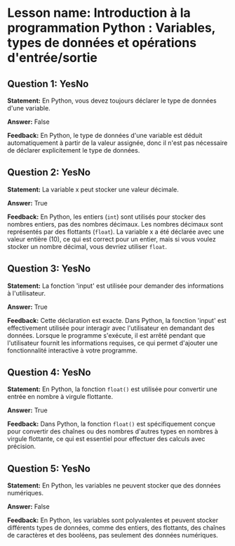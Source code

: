 # Lesson name: Introduction à la programmation Python : Variables, types de données et opérations d'entrée/sortie

## Question 1: YesNo

**Statement:** En Python, vous devez toujours déclarer le type de données d'une variable.

**Answer:** False

**Feedback:**
En Python, le type de données d'une variable est déduit automatiquement à partir de la valeur assignée, donc il n'est pas nécessaire de déclarer explicitement le type de données.


## Question 2: YesNo

**Statement:** La variable x peut stocker une valeur décimale.

**Answer:** True

**Feedback:**
En Python, les entiers (`int`) sont utilisés pour stocker des nombres entiers, pas des nombres décimaux. Les nombres décimaux sont représentés par des flottants (`float`). La variable x a été déclarée avec une valeur entière (10), ce qui est correct pour un entier, mais si vous voulez stocker un nombre décimal, vous devriez utiliser `float`.


## Question 3: YesNo

**Statement:** La fonction 'input' est utilisée pour demander des informations à l'utilisateur.

**Answer:** True

**Feedback:**
Cette déclaration est exacte. Dans Python, la fonction 'input' est effectivement utilisée pour interagir avec l'utilisateur en demandant des données. Lorsque le programme s'exécute, il est arrêté pendant que l'utilisateur fournit les informations requises, ce qui permet d'ajouter une fonctionnalité interactive à votre programme.


## Question 4: YesNo

**Statement:** En Python, la fonction `float()` est utilisée pour convertir une entrée en nombre à virgule flottante.

**Answer:** True

**Feedback:**
Dans Python, la fonction `float()` est spécifiquement conçue pour convertir des chaînes ou des nombres d'autres types en nombres à virgule flottante, ce qui est essentiel pour effectuer des calculs avec précision.


## Question 5: YesNo

**Statement:** En Python, les variables ne peuvent stocker que des données numériques.

**Answer:** False

**Feedback:**
En Python, les variables sont polyvalentes et peuvent stocker différents types de données, comme des entiers, des flottants, des chaînes de caractères et des booléens, pas seulement des données numériques.

